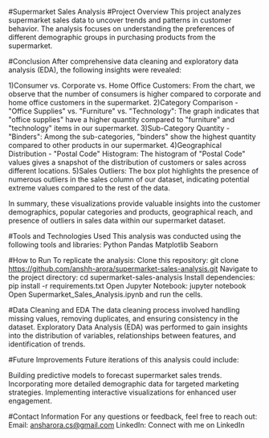 #Supermarket Sales Analysis
#Project Overview
This project analyzes supermarket sales data to uncover trends and patterns in customer behavior. The analysis focuses on understanding the preferences of different demographic groups in purchasing products from the supermarket.

#Conclusion
After comprehensive data cleaning and exploratory data analysis (EDA), the following insights were revealed:

1)Consumer vs. Corporate vs. Home Office Customers:
From the chart, we observe that the number of consumers is higher compared to corporate and home office customers in the supermarket.
2)Category Comparison - "Office Supplies" vs. "Furniture" vs. "Technology":
The graph indicates that "office supplies" have a higher quantity compared to "furniture" and "technology" items in our supermarket.
3)Sub-Category Quantity - "Binders":
Among the sub-categories, "binders" show the highest quantity compared to other products in our supermarket.
4)Geographical Distribution - "Postal Code" Histogram:
The histogram of "Postal Code" values gives a snapshot of the distribution of customers or sales across different locations.
5)Sales Outliers:
The box plot highlights the presence of numerous outliers in the sales column of our dataset, indicating potential extreme values compared to the rest of the data.

In summary, these visualizations provide valuable insights into the customer demographics, popular categories and products, geographical reach, and presence of outliers in sales data within our supermarket dataset.

#Tools and Technologies Used
This analysis was conducted using the following tools and libraries:
Python
Pandas
Matplotlib
Seaborn

#How to Run
To replicate the analysis:
Clone this repository: git clone https://github.com/anshh-arora/supermarket-sales-analysis.git
Navigate to the project directory: cd supermarket-sales-analysis
Install dependencies: pip install -r requirements.txt
Open Jupyter Notebook: jupyter notebook
Open Supermarket_Sales_Analysis.ipynb and run the cells.

#Data Cleaning and EDA
The data cleaning process involved handling missing values, removing duplicates, and ensuring consistency in the dataset. Exploratory Data Analysis (EDA) was performed to gain insights into the distribution of variables, relationships between features, and identification of trends.

#Future Improvements
Future iterations of this analysis could include:

Building predictive models to forecast supermarket sales trends.
Incorporating more detailed demographic data for targeted marketing strategies.
Implementing interactive visualizations for enhanced user engagement.

#Contact Information
For any questions or feedback, feel free to reach out:
Email: ansharora.cs@gmail.com
LinkedIn: Connect with me on LinkedIn
